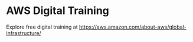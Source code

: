 # AWS Digital Training

Explore free digital training at https://aws.amazon.com/about-aws/global-infrastructure/